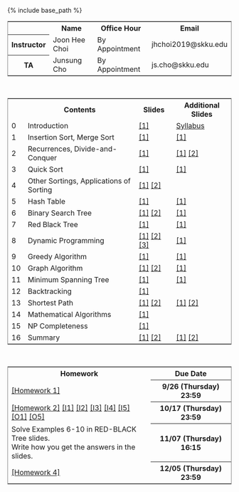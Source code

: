 <head>
<style>
table {
  border-collapse: collapse;
  border: 1px solid gray;
} 

th,td {
  border: 1px solid gray;
  text-align: center
}

table.a {
  table-layout: auto;
  width: 600px;
}

table.b {
  table-layout: auto;
  width: 500px;
}
</style>
</head>

<body>
{% include base_path %}
<br>
<table class="b">
  <tr>
    <th> </th>
    <th>Name</th>
    <th>Office Hour</th>
	<th>Email</th>
  </tr>
  <tr>
    <th>Instructor</th>
    <td>Joon Hee Choi</td>
	<td>By Appointment</td>
	<td>jhchoi2019@skku.edu</td>
  </tr>
  <tr>
    <th>TA</th>
    <td>Junsung Cho</td>
	<td>By Appointment</td>
	<td>js.cho@skku.edu</td>
  </tr>
</table>
<br>
<table class="a">
  <tr>
    <th> </th>
    <th>Contents</th>
	<th>Slides</th>
	<th>Additional Slides</th>
  </tr>
  <tr>
    <td>0</td>
    <td>Introduction</td>
	<td style="color:blue"><a href="http://mllab-skku.github.io/files/algorithm_Introduction.pdf">[1]</a></td>
	<td style="color:blue"><a href="http://mllab-skku.github.io/files/algorithm_syllabus.pdf">Syllabus</a></td>
  </tr>
  <tr>
    <td>1</td>
    <td>Insertion Sort, Merge Sort</td>
	<td style="color:blue"><a href="http://mllab-skku.github.io/files/algorithm_insertion_and_merge_sort.pdf">[1]</a></td>
	<td style="color:blue"><a href="http://mllab-skku.github.io/files/algorithm_chap1&2-start-simpleAlg.pdf">[1]</a></td>
  </tr>
  <tr>
    <td>2</td>
    <td>Recurrences, Divide-and-Conquer</td>
	<td style="color:blue"><a href="http://mllab-skku.github.io/files/algorithm_notations_recurrence_d&c.pdf">[1]</a></td>
	<td style="color:blue"><a href="http://mllab-skku.github.io/files/algorithm_chap3&4-growth-recurrence.pdf">[1]</a> <a href="http://mllab-skku.github.io/files/algorithm_chap4apdx-divide&conquer.pdf">[2]</a></td>
  </tr>
  <tr>
    <td>3</td>
    <td>Quick Sort</td>
	<td style="color:blue"><a href="http://mllab-skku.github.io/files/algorithm_quicksort.pdf">[1]</a></td>
	<td style="color:blue"><a href="http://mllab-skku.github.io/files/algorithm_chap7-quicksort.pdf">[1]</a></td>
  </tr>
  <tr>
    <td>4</td>
    <td>Other Sortings, Applications of Sorting</td>
	<td style="color:blue"><a href="http://mllab-skku.github.io/files/algorithm_other_sortings.pdf">[1]</a> <a href="http://mllab-skku.github.io/files/algorithm_sorting_applications.pdf">[2]</a></td>
	<td></td>
  </tr>
  <tr>
    <td>5</td>
    <td>Hash Table</td>
	<td style="color:blue"><a href="http://mllab-skku.github.io/files/algorithm_hashtable.pdf">[1]</a></td>
	<td style="color:blue"><a href="http://mllab-skku.github.io/files/algorithm_chap11-hash-table.pdf">[1]</a></td>
  </tr>
  <tr>
    <td>6</td>
    <td>Binary Search Tree</td>
	<td style="color:blue"><a href="http://mllab-skku.github.io/files/algorithm_BST.pdf">[1]</a> <a href="http://mllab-skku.github.io/files/algorithm_BST_applications.pdf">[2]</a></td>
	<td style="color:blue"><a href="http://mllab-skku.github.io/files/algorithm_chap12-BST.pdf">[1]</a></td>
  </tr>
  <tr>
    <td>7</td>
    <td>Red Black Tree</td>
	<td style="color:blue"><a href="http://mllab-skku.github.io/files/algorithm_red_black_tree.pdf">[1]</a></td>
	<td style="color:blue"><a href="http://mllab-skku.github.io/files/algorithm_chap13-red-black.pdf">[1]</a></td>
  </tr>
  <tr>
    <td>8</td>
    <td>Dynamic Programming</td>
	<td style="color:blue"><a href="http://mllab-skku.github.io/files/algorithm_dynamic_programming_1.pdf">[1]</a> <a href="http://mllab-skku.github.io/files/algorithm_dynamic_programming_2.pdf">[2]</a> <a href="http://mllab-skku.github.io/files/algorithm_dynamic_programming_3.pdf">[3]</a> </td>
	<td style="color:blue"><a href="http://mllab-skku.github.io/files/algorithm_chap15-dynamicProg.pdf">[1]</a></td>
  </tr>
  <tr>
    <td>9</td>
    <td>Greedy Algorithm</td>
	<td style="color:blue"><a href="http://mllab-skku.github.io/files/algorithm_greedy_algorithm.pdf">[1]</a></td>
	<td style="color:blue"><a href="http://mllab-skku.github.io/files/algorithm_chap16-greedyAlgorithm.pdf">[1]</a></td>
  </tr>
  <tr>
    <td>10</td>
    <td>Graph Algorithm</td>
	<td style="color:blue"><a href="http://mllab-skku.github.io/files/algorithm_graph_algorithm_1.pdf">[1]</a> <a href="http://mllab-skku.github.io/files/algorithm_graph_algorithm_2.pdf">[2]</a></td>
	<td style="color:blue"><a href="http://mllab-skku.github.io/files/algorithm_chap22-graphAlgorithms.pdf">[1]</a></td>
  </tr>
  <tr>
    <td>11</td>
    <td>Minimum Spanning Tree</td>
	<td style="color:blue"><a href="http://mllab-skku.github.io/files/algorithm_minimum_spanning_tree.pdf">[1]</a></td>
	<td style="color:blue"><a href="http://mllab-skku.github.io/files/algorithm_chap23-MST.pdf">[1]</a></td>
  </tr>
  <tr>
    <td>12</td>
    <td>Backtracking</td>
	<td style="color:blue"><a href="http://mllab-skku.github.io/files/algorithm_backtracking.pdf">[1]</a></td>
	<td></td>
  </tr>
  <tr>
    <td>13</td>
    <td>Shortest Path</td>
	<td style="color:blue"><a href="http://mllab-skku.github.io/files/algorithm_shortest_path_1.pdf">[1]</a> <a href="http://mllab-skku.github.io/files/algorithm_shortest_path_2.pdf">[2]</a></td>
	<td style="color:blue"><a href="http://mllab-skku.github.io/files/algorithm_chap24a-shortestPath_1.pdf">[1]</a> <a href="http://mllab-skku.github.io/files/algorithm_chap24b-shortestPath_2.pdf">[2]</a></td>
  </tr>
  <tr>
    <td>14</td>
    <td>Mathematical Algorithms</td>
	<td style="color:blue"><a href="http://mllab-skku.github.io/files/algorithm_mathematical_algorithms.pdf">[1]</a></td>
	<td></td>
  </tr>
  <tr>
    <td>15</td>
    <td>NP Completeness</td>
	<td style="color:blue"><a href="http://mllab-skku.github.io/files/algorithm_npc_and_reduction.pdf">[1]</a></td>
	<td></td>
  </tr>
  <tr>
    <td>16</td>
    <td>Summary</td>
	<td style="color:blue"><a href="http://mllab-skku.github.io/files/summary1.pdf">[1]</a> <a href="http://mllab-skku.github.io/files/summary2.pdf">[2]</a></td>
	<td><a href="http://mllab-skku.github.io/files/summary1.pptm">[1]</a> <a href="http://mllab-skku.github.io/files/summary2.pptm">[2]</a></td>
  </tr>
</table>

<br>
<table class="a">
  <tr>
	<th>Homework</th>
    <th>Due Date</th>
  </tr>
  <tr>
	<td style="color:blue"><a href="http://mllab-skku.github.io/files/homework1.pdf">[Homework 1]</a></td>
    <th>9/26 (Thursday) 23:59</th>
  </tr>
  <tr>
	<td style="color:blue"><a href="http://mllab-skku.github.io/files/homework2.pdf">[Homework 2]</a> <a href="http://mllab-skku.github.io/files/hw2_input1.txt">[I1]</a> <a href="http://mllab-skku.github.io/files/hw2_input2.txt">[I2]</a> <a href="http://mllab-skku.github.io/files/hw2_input3.txt">[I3]</a> <a href="http://mllab-skku.github.io/files/hw2_input4.txt">[I4]</a> <a href="http://mllab-skku.github.io/files/hw2_input5.txt">[I5]</a> <a href="http://mllab-skku.github.io/files/hw2_output1.txt">[O1]</a> <a href="http://mllab-skku.github.io/files/hw2_output5.txt">[O5]</a> </td>
    <th>10/17 (Thursday) 23:59</th>
  </tr>
  <tr>
	<td> Solve Examples 6-10 in RED-BLACK Tree slides. <br /> Write how you get the answers in the slides.</td>
    <th>11/07 (Thursday) 16:15</th>
  </tr>
  <tr>
	<td style="color:blue"><a href="http://mllab-skku.github.io/files/homework4.pdf">[Homework 4]</a></td>
    <th>12/05 (Thursday) 23:59</th>
  </tr>
</table>
</body>
